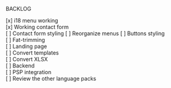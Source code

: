 BACKLOG

[x] i18 menu working  
[x] Working contact form  
[ ] Contact form styling
[ ] Reorganize menus 
[ ] Buttons styling  
[ ] Fat-trimming  
[ ] Landing page  
[ ] Convert templates  
[ ] Convert XLSX  
[ ] Backend  
[ ] PSP integration  
[ ] Review the other language packs